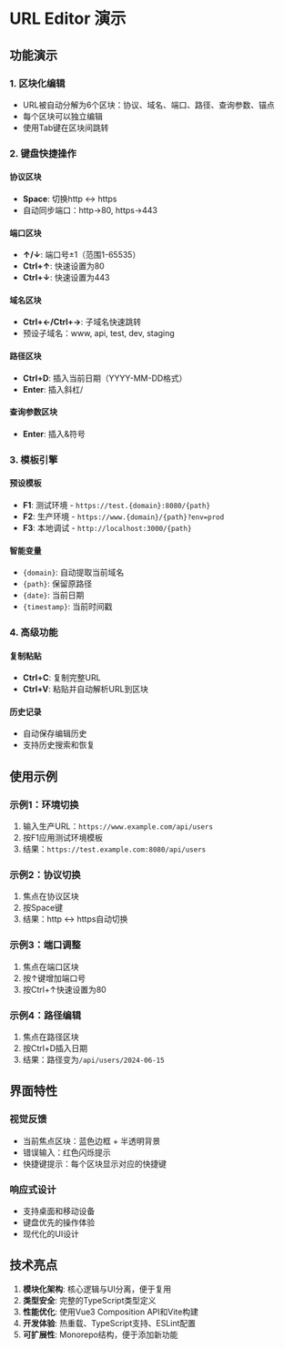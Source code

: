 # URL Editor 演示

## 功能演示

### 1. 区块化编辑
- URL被自动分解为6个区块：协议、域名、端口、路径、查询参数、锚点
- 每个区块可以独立编辑
- 使用Tab键在区块间跳转

### 2. 键盘快捷操作

#### 协议区块
- **Space**: 切换http ↔ https
- 自动同步端口：http→80, https→443

#### 端口区块
- **↑/↓**: 端口号±1（范围1-65535）
- **Ctrl+↑**: 快速设置为80
- **Ctrl+↓**: 快速设置为443

#### 域名区块
- **Ctrl+←/Ctrl+→**: 子域名快速跳转
- 预设子域名：www, api, test, dev, staging

#### 路径区块
- **Ctrl+D**: 插入当前日期（YYYY-MM-DD格式）
- **Enter**: 插入斜杠/

#### 查询参数区块
- **Enter**: 插入&符号

### 3. 模板引擎

#### 预设模板
- **F1**: 测试环境 - `https://test.{domain}:8080/{path}`
- **F2**: 生产环境 - `https://www.{domain}/{path}?env=prod`
- **F3**: 本地调试 - `http://localhost:3000/{path}`

#### 智能变量
- `{domain}`: 自动提取当前域名
- `{path}`: 保留原路径
- `{date}`: 当前日期
- `{timestamp}`: 当前时间戳

### 4. 高级功能

#### 复制粘贴
- **Ctrl+C**: 复制完整URL
- **Ctrl+V**: 粘贴并自动解析URL到区块

#### 历史记录
- 自动保存编辑历史
- 支持历史搜索和恢复

## 使用示例

### 示例1：环境切换
1. 输入生产URL：`https://www.example.com/api/users`
2. 按F1应用测试环境模板
3. 结果：`https://test.example.com:8080/api/users`

### 示例2：协议切换
1. 焦点在协议区块
2. 按Space键
3. 结果：http ↔ https自动切换

### 示例3：端口调整
1. 焦点在端口区块
2. 按↑键增加端口号
3. 按Ctrl+↑快速设置为80

### 示例4：路径编辑
1. 焦点在路径区块
2. 按Ctrl+D插入日期
3. 结果：路径变为`/api/users/2024-06-15`

## 界面特性

### 视觉反馈
- 当前焦点区块：蓝色边框 + 半透明背景
- 错误输入：红色闪烁提示
- 快捷键提示：每个区块显示对应的快捷键

### 响应式设计
- 支持桌面和移动设备
- 键盘优先的操作体验
- 现代化的UI设计

## 技术亮点

1. **模块化架构**: 核心逻辑与UI分离，便于复用
2. **类型安全**: 完整的TypeScript类型定义
3. **性能优化**: 使用Vue3 Composition API和Vite构建
4. **开发体验**: 热重载、TypeScript支持、ESLint配置
5. **可扩展性**: Monorepo结构，便于添加新功能 